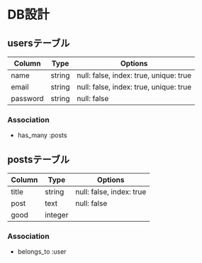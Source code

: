 # DB設計

## usersテーブル
|Column|Type|Options|
|------|----|-------|
|name|string|null: false, index: true, unique: true|
|email|string|null: false, index: true, unique: true|
|password|string|null: false|

### Association
- has_many :posts

## postsテーブル
|Column|Type|Options|
|------|----|-------|
|title|string|null: false, index: true|
|post|text|null: false|
|good|integer||

### Association
- belongs_to :user

